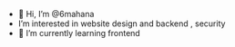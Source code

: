 - 👋 Hi, I’m @6mahana
-  I’m interested in website design and backend , security
- 🌱 I’m currently learning frontend
 

